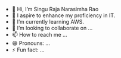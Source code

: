 - 👋 Hi, I’m Singu Raja Narasimha Rao
- 👀 I aspire to enhance my proficiency in IT. 
- 🌱 I’m currently learning AWS.
- 💞️ I’m looking to collaborate on ...
- 📫 How to reach me ...
- 😄 Pronouns: ...
- ⚡ Fun fact: ...

<!---
singuraja-aws/singuraja-aws is a ✨ special ✨ repository because its `README.md` (this file) appears on your GitHub profile.
You can click the Preview link to take a look at your changes.
--->
